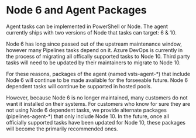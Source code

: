 # Node 6 and Agent Packages

Agent tasks can be implemented in PowerShell or Node. The agent currently ships with two versions of Node that tasks can target: 6 & 10.

Node 6 has long since passed out of the upstream maintenance window, however many Pipelines tasks depend on it. Azure DevOps is currently in the process of migrating all offically supported tasks to Node 10. Third party tasks will need to be updated by their maintainers to migrate to Node 10.

For these reasons, packages of the agent (named vsts-agent-*) that include Node 6 will continue to be made available for the forseeable future. Node 6 dependent tasks will continue be supported in hosted pools.

However, because Node 6 is no longer maintained, many customers do not want it installed on their systems. For customers who know for sure they are not using Node 6 dependent tasks, we provide alternate packages (pipelines-agent-*) that only include Node 10. In the future, once all officially supported tasks have been updated for Node 10, these packages will become the primarily recommended ones.
